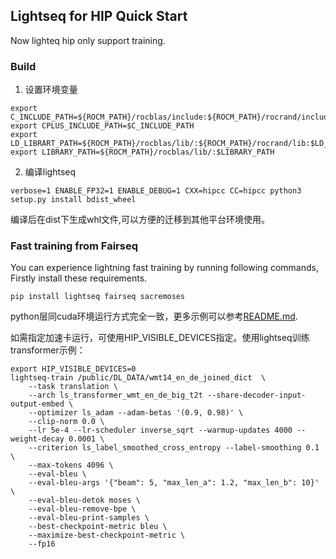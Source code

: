 ## Lightseq for HIP Quick Start
Now lighteq hip only support training.
### Build

1. 设置环境变量
```shell
export C_INCLUDE_PATH=${ROCM_PATH}/rocblas/include:${ROCM_PATH}/rocrand/include/:${ROCM_PATH}/hiprand/include:${ROCM_PATH}/hip/include/hip:$ROCM_PATH/hip/include/hip/hsa_detail:$ROCM_PATH/hipcub/include/hipcub:$C_INCLUDE_PATH
export CPLUS_INCLUDE_PATH=$C_INCLUDE_PATH
export LD_LIBRART_PATH=${ROCM_PATH}/rocblas/lib/:${ROCM_PATH}/rocrand/lib:$LD_LIBRART_PATH
export LIBRARY_PATH=${ROCM_PATH}/rocblas/lib/:$LIBRARY_PATH
```
2. 编译lightseq
```
verbose=1 ENABLE_FP32=1 ENABLE_DEBUG=1 CXX=hipcc CC=hipcc python3 setup.py install bdist_wheel
```
编译后在dist下生成whl文件,可以方便的迁移到其他平台环境使用。
### Fast training from Fairseq

You can experience lightning fast training by running following commands,
Firstly install these requirements.

```shell
pip install lightseq fairseq sacremoses
```
python层同cuda环境运行方式完全一致，更多示例可以参考[README.md](README.md).

如需指定加速卡运行，可使用HIP_VISIBLE_DEVICES指定。使用lightseq训练transformer示例：
```
export HIP_VISIBLE_DEVICES=0
lightseq-train /public/DL_DATA/wmt14_en_de_joined_dict  \
    --task translation \
    --arch ls_transformer_wmt_en_de_big_t2t --share-decoder-input-output-embed \
    --optimizer ls_adam --adam-betas '(0.9, 0.98)' \
    --clip-norm 0.0 \
    --lr 5e-4 --lr-scheduler inverse_sqrt --warmup-updates 4000 --weight-decay 0.0001 \
    --criterion ls_label_smoothed_cross_entropy --label-smoothing 0.1 \
    --max-tokens 4096 \
    --eval-bleu \
    --eval-bleu-args '{"beam": 5, "max_len_a": 1.2, "max_len_b": 10}' \
    --eval-bleu-detok moses \
    --eval-bleu-remove-bpe \
    --eval-bleu-print-samples \
    --best-checkpoint-metric bleu \
    --maximize-best-checkpoint-metric \
    --fp16
```
